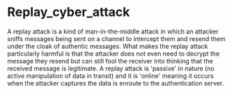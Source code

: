 # Replay_cyber_attack
A replay attack is a kind of man-in-the-middle attack in which an attacker sniffs messages being sent on a channel to intercept them and resend them under the cloak of authentic messages. What makes the replay attack particularly harmful is that the attacker does not even need to decrypt the message they resend but can still fool the receiver into thinking that the received message is legitimate. A replay attack is 'passive' in nature (no active manipulation of data in transit) and it is 'online' meaning it occurs when the attacker captures the data is enroute to the authentication server.
